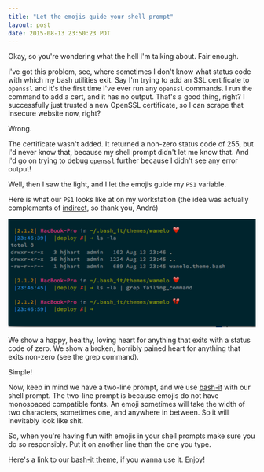 ```yaml
---
title: "Let the emojis guide your shell prompt"
layout: post
date: 2015-08-13 23:50:23 PDT
---
```

<span class='newthought'>Okay, so you're wondering what</span> the hell I'm talking about. Fair enough.

I've got this problem, see, where sometimes I don't know what status code with which my bash utilities exit.  Say I'm trying to add an SSL certificate to `openssl` and it's the first time I've ever run any `openssl` commands. I run the command to add a cert, and it has no output. That's a good thing, right? I successfully just trusted a new OpenSSL certificate, so I can scrape that insecure website now, right?

Wrong.

The certificate wasn't added. It returned a non-zero status code of 255, but I'd never know that, because my shell prompt didn't let me know that. And I'd go on trying to debug `openssl` further because I didn't see any error output!

Well, then I saw the light, and I let the emojis guide my `PS1` variable.

Here is what our `PS1` looks like at on my workstation (the idea was actually complements of [indirect][indirect_github], so thank you, André)

<img src="/images/shell_prompt.png" alt="Beautiful shell prompt that we made at wanelo"/>

We show a happy, healthy, loving heart for anything that exits with a status code of zero. We show a broken, horribly pained heart for anything that exits non-zero (see the grep command).

Simple!

Now, keep in mind we have a two-line prompt, and we use [bash-it][bash-it] with our shell prompt. The two-line prompt is because emojis do not have monospaced compatible fonts. An emoji sometimes will take the width of two characters, sometimes one, and anywhere in between. So it will inevitably look like shit.

So, when you're having fun with emojis in your shell prompts make sure you do so responsibly. Put it on another line than the one you type.

Here's a link to our [bash-it theme][bash-it-theme], if you wanna use it. Enjoy!


[indirect_github]: https://github.com/indirect
[bash-it]: https://github.com/Bash-it/bash-it
[bash-it-theme]: https://github.com/wanelo/bash-it/blob/7c1ecce354da0c2fbef8c7d365c754d934aff585/themes/wanelo/wanelo.theme.bash "wanelo's bash-it theme"


